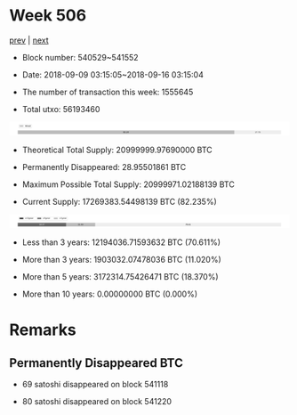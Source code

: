 # Week 506

[prev](week0505.md) | [next](week0507.md)

- Block number: 540529~541552

- Date: 2018-09-09 03:15:05~2018-09-16 03:15:04

- The number of transaction this week: 1555645

- Total utxo: 56193460

![](../images/mined_week0506.png)

- Theoretical Total Supply: 20999999.97690000 BTC

- Permanently Disappeared: 28.95501861 BTC

- Maximum Possible Total Supply: 20999971.02188139 BTC

- Current Supply: 17269383.54498139 BTC (82.235%)

![](../images/year_week0506.png)


- Less than 3 years: 12194036.71593632 BTC (70.611%)

- More than 3 years: 1903032.07478036 BTC (11.020%)

- More than 5 years: 3172314.75426471 BTC (18.370%)

- More than 10 years: 0.00000000 BTC (0.000%)

# Remarks

## Permanently Disappeared BTC

- 69 satoshi disappeared on block 541118

- 80 satoshi disappeared on block 541220

